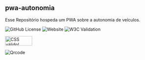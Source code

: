 ## pwa-autonomia
Esse Repositório hospeda um PWA sobre a autonomia de veículos.

![GitHub License](https://img.shields.io/github/license/nildinho/pwa-autonomia)
![Website](https://img.shields.io/website?url=https%3A%2F%2Fgithub.com%2Fnildinho%2Fpwa-autonomia)
![W3C Validation](https://img.shields.io/w3c-validation/html?targetUrl=https%3A%2F%2Fnildinho.github.io%2Fpwa-autonomia%2F)





<p>
    <a href="http://jigsaw.w3.org/css-validator/check/referer">
        <img style="border:0;width:88px;height:31px"
            src="http://jigsaw.w3.org/css-validator/images/vcss"
            alt="CSS válido!" />
    </a>
</p>

![Qrcode](https://github.com/nildinho/pwa-autonomia/assets/129780260/ce20a69d-2766-4318-a892-80e51d3a8be7)
